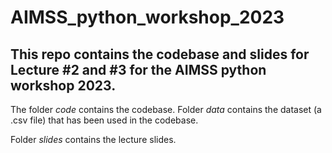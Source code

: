 # AIMSS_python_workshop_2023

## This repo contains the codebase and slides for Lecture #2 and #3 for the AIMSS python workshop 2023.

The folder _code_ contains the codebase. Folder _data_ contains the dataset (a .csv file) that has been used in the codebase.

Folder _slides_ contains the lecture slides.
